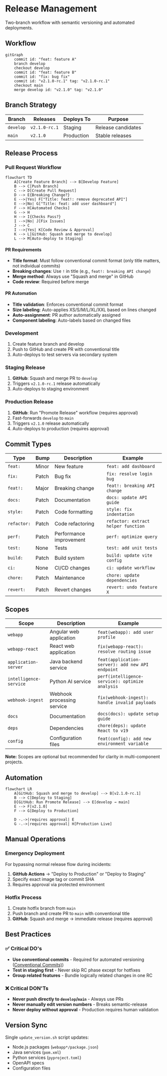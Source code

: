 # Release Management

Two-branch workflow with semantic versioning and automated deployments.

## Workflow

```mermaid
gitGraph
    commit id: "feat: feature A"
    branch develop
    checkout develop
    commit id: "feat: feature B"
    commit id: "fix: bug fix"
    commit id: "v2.1.0-rc.1" tag: "v2.1.0-rc.1"
    checkout main
    merge develop id: "v2.1.0" tag: "v2.1.0"
```

## Branch Strategy

| Branch    | Releases      | Deploys To | Purpose            |
| --------- | ------------- | ---------- | ------------------ |
| `develop` | `v2.1.0-rc.1` | Staging    | Release candidates |
| `main`    | `v2.1.0`      | Production | Stable releases    |

## Release Process

### Pull Request Workflow

```mermaid
flowchart TD
    A[Create Feature Branch] --> B[Develop Feature]
    B --> C[Push Branch]
    C --> D[Create Pull Request]
    D --> E{Breaking Change?}
    E -->|Yes| F["Title: feat!: remove deprecated API"]
    E -->|No| G["Title: feat: add user dashboard"]
    F --> H[Automated Checks]
    G --> H
    H --> I{Checks Pass?}
    I -->|No| J[Fix Issues]
    J --> C
    I -->|Yes| K[Code Review & Approval]
    K --> L[GitHub: Squash and merge to develop]
    L --> M[Auto-deploy to Staging]
```

#### PR Requirements
- **Title format**: Must follow conventional commit format (only title matters, not individual commits)
- **Breaking changes**: Use `!` in title (e.g., `feat!: breaking API change`)
- **Merge method**: Always use "Squash and merge" in GitHub
- **Code review**: Required before merge

#### PR Automation
- **Title validation**: Enforces conventional commit format
- **Size labeling**: Auto-applies XS/S/M/L/XL/XXL based on lines changed
- **Auto-assignment**: PR author automatically assigned
- **Component labeling**: Auto-labels based on changed files

### Development

1. Create feature branch and develop
2. Push to GitHub and create PR with conventional title
3. Auto-deploys to test servers via secondary system

### Staging Release

1. **GitHub**: Squash and merge PR to `develop`
2. Triggers `v2.1.0-rc.1` release automatically  
3. Auto-deploys to staging environment

### Production Release

1. **GitHub**: Run "Promote Release" workflow (requires approval)
2. Fast-forwards `develop` to `main`
3. Triggers `v2.1.0` release automatically
4. Auto-deploys to production (requires approval)

## Commit Types

| Type        | Bump  | Description             | Example                             |
| ----------- | ----- | ----------------------- | ----------------------------------- |
| `feat:`     | Minor | New feature             | `feat: add dashboard`               |
| `fix:`      | Patch | Bug fix                 | `fix: resolve login bug`            |
| `feat!:`    | Major | Breaking change         | `feat!: breaking API change`        |
| `docs:`     | Patch | Documentation           | `docs: update API guide`            |
| `style:`    | Patch | Code formatting         | `style: fix indentation`            |
| `refactor:` | Patch | Code refactoring        | `refactor: extract helper function` |
| `perf:`     | Patch | Performance improvement | `perf: optimize query`              |
| `test:`     | None  | Tests                   | `test: add unit tests`              |
| `build:`    | Patch | Build system            | `build: update vite config`      |
| `ci:`       | None  | CI/CD changes           | `ci: update workflow`               |
| `chore:`    | Patch | Maintenance             | `chore: update dependencies`        |
| `revert:`   | Patch | Revert changes          | `revert: undo feature X`            |

## Scopes

| Scope                  | Description                | Example                                          |
| ---------------------- | -------------------------- | ------------------------------------------------ |
| `webapp`               | Angular web application    | `feat(webapp): add user profile`                 |
| `webapp-react`         | React web application      | `fix(webapp-react): resolve routing issue`       |
| `application-server`   | Java backend service       | `feat(application-server): add new API endpoint` |
| `intelligence-service` | Python AI service          | `perf(intelligence-service): optimize analysis`  |
| `webhook-ingest`       | Webhook processing service | `fix(webhook-ingest): handle invalid payloads`   |
| `docs`                 | Documentation              | `docs(docs): update setup guide`                 |
| `deps`                 | Dependencies               | `chore(deps): update React to v19`               |
| `config`               | Configuration files        | `feat(config): add new environment variable`     |

**Note:** Scopes are optional but recommended for clarity in multi-component projects.

## Automation

```mermaid
flowchart LR
    A[GitHub: Squash and merge to develop] --> B[v2.1.0-rc.1]
    B --> C[Deploy to Staging]
    D[GitHub: Run Promote Release] --> E[develop → main]
    E --> F[v2.1.0]
    F --> G[Deploy to Production]

    D -.->|requires approval| E
    G -.->|requires approval| H[Production Live]
```

## Manual Operations

### Emergency Deployment

For bypassing normal release flow during incidents:

1. **GitHub Actions** → "Deploy to Production" or "Deploy to Staging"
2. Specify exact image tag or commit SHA
3. Requires approval via protected environment

### Hotfix Process

1. Create hotfix branch from `main`
2. Push branch and create PR to `main` with conventional title
3. **GitHub**: Squash and merge → immediate release (requires approval)

## Best Practices

### ✅ Critical DO's

- **Use conventional commits** - Required for automated versioning ([Conventional Commits)](https://www.conventionalcommits.org/en/v1.0.0/))
- **Test in staging first** - Never skip RC phase except for hotfixes
- **Group related features** - Bundle logically related changes in one RC

### ❌ Critical DON'Ts

- **Never push directly to `develop`/`main`** - Always use PRs
- **Never manually edit version numbers** - Breaks semantic-release
- **Never deploy without approval** - Production requires human validation

## Version Sync

Single `update_version.sh` script updates:

- Node.js packages (`webapp*/package.json`)
- Java services (`pom.xml`)
- Python services (`pyproject.toml`)
- OpenAPI specs
- Configuration files
